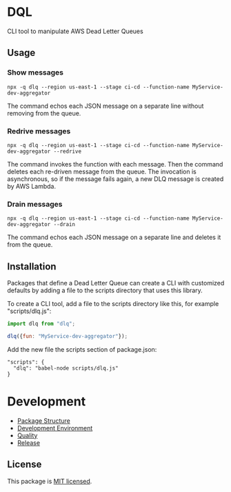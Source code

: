 # DQL

CLI tool to manipulate AWS Dead Letter Queues

## Usage

### Show messages
```
npx -q dlq --region us-east-1 --stage ci-cd --function-name MyService-dev-aggregator
```

The command echos each JSON message on a separate line without removing from the queue.

### Redrive messages
```
npx -q dlq --region us-east-1 --stage ci-cd --function-name MyService-dev-aggregator --redrive
```

The command invokes the function with each message. Then the command deletes each re-driven message from the queue. The invocation is asynchronous, so if the message fails again, a new DLQ message is created by AWS Lambda.

### Drain messages
```
npx -q dlq --region us-east-1 --stage ci-cd --function-name MyService-dev-aggregator --drain
```

The command echos each JSON message on a separate line and deletes it from the queue.

## Installation

Packages that define a Dead Letter Queue can create a CLI with customized defaults by adding a file to the scripts directory that uses this library. 

To create a CLI tool, add a file to the scripts directory like this, for example "scripts/dlq.js":
```js
import dlq from "dlq";

dlq({fun: "MyService-dev-aggregator"});
```

Add the new file the scripts section of package.json:
```
"scripts": {
  "dlq": "babel-node scripts/dlq.js"
}
```

# Development

- [Package Structure](doc/development.md#package-structure)
- [Development Environment](doc/development.md#development-environment)
- [Quality](doc/development.md#quality)
- [Release](doc/development.md#release)

## License

This package is [MIT licensed](LICENSE).